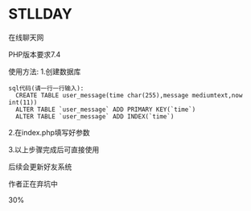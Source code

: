# STLLDAY
在线聊天网

PHP版本要求7.4

使用方法:
  1.创建数据库
  
    sql代码(请一行一行输入):
      CREATE TABLE user_message(time char(255),message mediumtext,now int(11))
      ALTER TABLE `user_message` ADD PRIMARY KEY(`time`)
      ALTER TABLE `user_message` ADD INDEX(`time`)
    
  2.在index.php填写好参数
  
  3.以上步骤完成后可直接使用
  

后续会更新好友系统

作者正在弃坑中

30%
